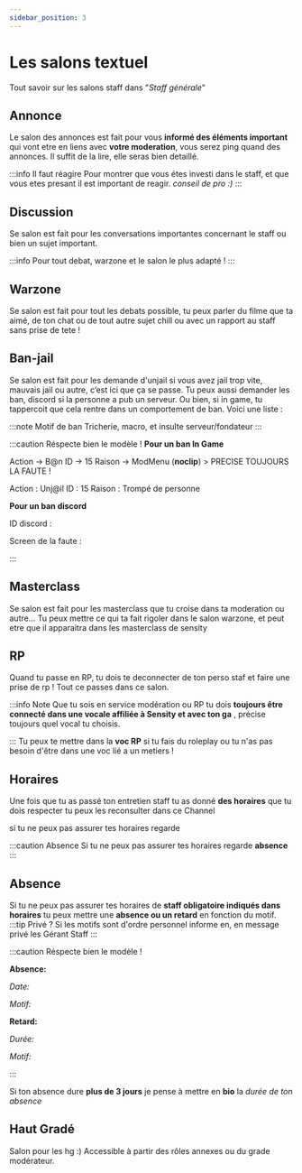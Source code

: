 ```yaml
---
sidebar_position: 3
---
```

# Les salons textuel

Tout savoir sur les salons staff dans "*Staff générale*"


## Annonce 

Le salon des annonces est fait pour vous **informé des éléments important** qui vont etre en liens avec **votre moderation**, vous serez ping quand des annonces. Il suffit de la lire, elle seras bien detaillé.

:::info Il faut réagire
Pour montrer que vous étes investi dans le staff, et que vous etes presant il est important de reagir. *conseil de pro :)*
:::

## Discussion
Se salon est fait pour les conversations importantes concernant le staff ou bien un sujet important.

:::info
Pour tout debat, warzone et le salon le plus adapté !
:::

## Warzone
Se salon est fait pour tout les debats possible, tu peux parler du filme que ta aimé, de ton chat ou de tout autre sujet chill ou avec un rapport au staff sans prise de tete !

## Ban-jail 

Se salon est fait pour les demande  d'unjail si vous avez jail trop vite, mauvais jail ou autre, c’est ici que ça se passe.
Tu peux aussi demander les ban, discord si la personne a pub un serveur. Ou bien, si in game, tu tappercoit que cela rentre dans un comportement de ban. Voici une liste : 

:::note  Motif de ban 
Tricherie, macro, et insulte serveur/fondateur
:::


:::caution Réspecte bien le modèle ! 
**Pour un ban In Game** 


Action → B@n
ID → 15
Raison → ModMenu (**noclip**) > PRECISE TOUJOURS LA FAUTE !

Action : Unj@il
ID : 15
Raison : Trompé de personne 



**Pour un ban discord**

ID discord :

Screen de la faute :


:::



## Masterclass 
Se salon est fait pour les masterclass que tu croise dans ta moderation ou autre... Tu peux mettre ce qui ta fait rigoler dans le salon warzone, et peut etre que il apparaitra dans les masterclass de sensity 

## RP

Quand tu passe en RP, tu dois te deconnecter de ton perso staf et faire une prise de rp ! Tout ce passes dans ce salon.

:::info Note 
Que tu sois en service modération ou RP tu dois **toujours être connecté dans une vocale affiliée à Sensity et avec ton ga** , précise toujours quel vocal tu choisis. 



:::
Tu peux te mettre dans la **voc RP** si tu fais du roleplay ou tu n'as pas besoin d'être dans une voc lié a un metiers !
## Horaires

Une fois que tu as passé ton entretien staff tu as donné **des horaires** que tu dois respecter tu peux les reconsulter dans ce Channel 

si tu ne peux pas assurer tes horaires regarde  

:::caution Absence
Si tu ne peux pas assurer tes horaires regarde **absence**
:::
## Absence 

 
Si tu ne peux pas assurer tes horaires de **staff obligatoire indiqués dans horaires** tu peux mettre une **absence ou un retard** en fonction du motif.
:::tip Privé ? 
Si les motifs sont d'ordre personnel informe en, en message privé les Gérant Staff 
::: 

:::caution Réspecte bien le modèle ! 

**Absence:**

*Date:*

*Motif:*



**Retard:**

*Durée:*

*Motif:*

:::

Si ton absence dure **plus de 3 jours** je pense à mettre en **bio** la *durée de ton absence* 

## Haut Gradé

Salon pour les hg :) Accessible à partir des rôles annexes ou du grade modérateur. 